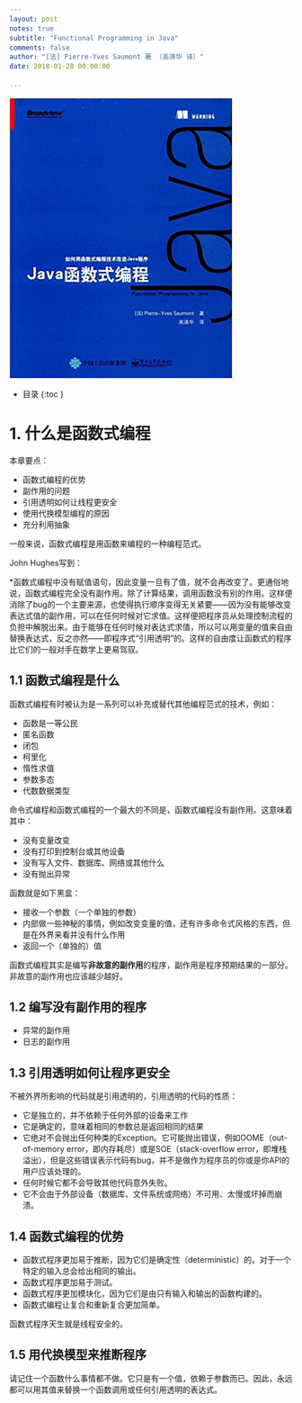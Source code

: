 ```yaml
---
layout: post
notes: true
subtitle: "Functional Programming in Java"
comments: false
author: "[法] Pierre-Yves Saumont 著 （高清华 译）"
date: 2018-01-28 00:00:00

---
```



![](/img/notes/functional/functionalProgrammingInJava/functional_programming_in_java.jpg)

*   目录
{:toc }

# 1. 什么是函数式编程

本章要点：

*	函数式编程的优势
*	副作用的问题
*	引用透明如何让线程更安全
*	使用代换模型编程的原因
*	充分利用抽象

一般来说，函数式编程是用函数来编程的一种编程范式。

John Hughes写到：

*函数式编程中没有赋值语句，因此变量一旦有了值，就不会再改变了。更通俗地说，函数式编程完全没有副作用。除了计算结果，调用函数没有别的作用。这样便消除了bug的一个主要来源，也使得执行顺序变得无关紧要——因为没有能够改变表达式值的副作用，可以在任何时候对它求值。这样便把程序员从处理控制流程的负担中解脱出来。由于能够在任何时候对表达式求值，所以可以用变量的值来自由替换表达式，反之亦然——即程序式“引用透明”的。这样的自由度让函数式的程序比它们的一般对手在数学上更易驾驭。

## 1.1 函数式编程是什么

函数式编程有时被认为是一系列可以补充或替代其他编程范式的技术，例如：

*	函数是一等公民
*	匿名函数
*	闭包
*	柯里化
*	惰性求值
*	参数多态
*	代数数据类型

命令式编程和函数式编程的一个最大的不同是，函数式编程没有副作用。这意味着其中：

*	没有变量改变
*	没有打印到控制台或其他设备
*	没有写入文件、数据库、网络或其他什么
*	没有抛出异常

函数就是如下黑盒：

*	接收一个参数（一个单独的参数）
*	内部做一些神秘的事情，例如改变变量的值，还有许多命令式风格的东西，但是在外界来看并没有什么作用
*	返回一个（单独的）值

函数式编程其实是编写**非故意的副作用**的程序，副作用是程序预期结果的一部分。非故意的副作用也应该越少越好。

## 1.2 编写没有副作用的程序

*	异常的副作用
*	日志的副作用

## 1.3 引用透明如何让程序更安全

不被外界所影响的代码就是引用透明的，引用透明的代码的性质：

*	它是独立的，并不依赖于任何外部的设备来工作
*	它是确定的，意味着相同的参数总是返回相同的结果
*	它绝对不会抛出任何种类的Exception。它可能抛出错误，例如OOME（out-of-memory error，即内存耗尽）或是SOE（stack-overflow error，即堆栈溢出），但是这些错误表示代码有bug，并不是做作为程序员的你或是你API的用户应该处理的。
*	任何时候它都不会导致其他代码意外失败。
*	它不会由于外部设备（数据库、文件系统或网络）不可用、太慢或坏掉而崩溃。

## 1.4 函数式编程的优势

*	函数式程序更加易于推断，因为它们是确定性（deterministic）的。对于一个特定的输入总会给出相同的输出。
*	函数式程序更加易于测试。
*	函数式程序更加模块化，因为它们是由只有输入和输出的函数构建的。
*	函数式编程让复合和重新复合更加简单。

函数式程序天生就是线程安全的。

## 1.5 用代换模型来推断程序

请记住一个函数什么事情都不做。它只是有一个值，依赖于参数而已。因此，永远都可以用其值来替换一个函数调用或任何引用透明的表达式。 